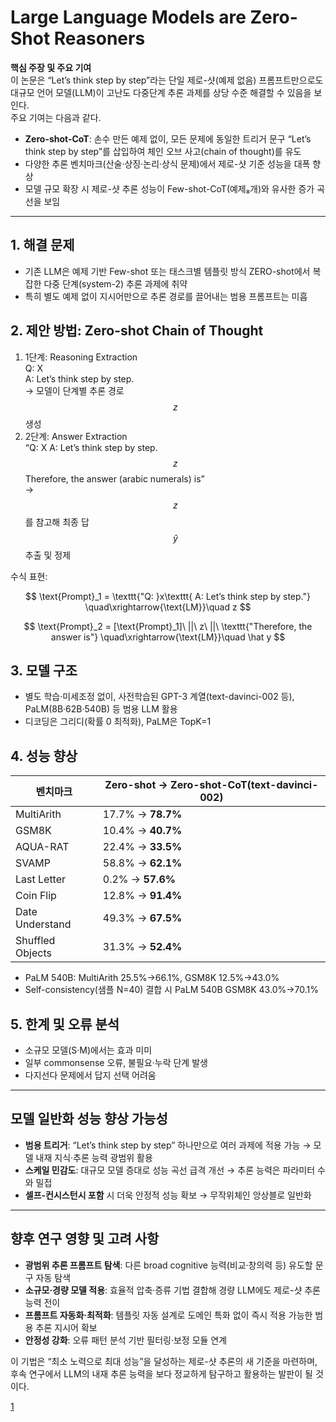 # Large Language Models are Zero-Shot Reasoners

**핵심 주장 및 주요 기여**  
이 논문은 “Let’s think step by step”라는 단일 제로-샷(예제 없음) 프롬프트만으로도 대규모 언어 모델(LLM)이 고난도 다중단계 추론 과제를 상당 수준 해결할 수 있음을 보인다.  
주요 기여는 다음과 같다.  
- **Zero-shot-CoT**: 손수 만든 예제 없이, 모든 문제에 동일한 트리거 문구 “Let’s think step by step”를 삽입하여 체인 오브 사고(chain of thought)를 유도  
- 다양한 추론 벤치마크(산술·상징·논리·상식 문제)에서 제로-샷 기준 성능을 대폭 향상  
- 모델 규모 확장 시 제로-샷 추론 성능이 Few-shot-CoT(예제₈개)와 유사한 증가 곡선을 보임  

***

## 1. 해결 문제  
- 기존 LLM은 예제 기반 Few-shot 또는 태스크별 템플릿 방식 ZERO-shot에서 복잡한 다중 단계(system-2) 추론 과제에 취약  
- 특히 별도 예제 없이 지시어만으로 추론 경로를 끌어내는 범용 프롬프트는 미흡

## 2. 제안 방법: Zero-shot Chain of Thought  
1) 1단계: Reasoning Extraction  
   Q: X  
   A: Let’s think step by step.  
   → 모델이 단계별 추론 경로 $$z$$ 생성  
2) 2단계: Answer Extraction  
   “Q: X A: Let’s think step by step. $$z$$ Therefore, the answer (arabic numerals) is”  
   → $$z$$를 참고해 최종 답 $$\hat y$$ 추출 및 정제  
   
수식 표현:  

$$
\text{Prompt}_1 = \texttt{"Q: }x\texttt{ A: Let’s think step by step."}
\quad\xrightarrow{\text{LM}}\quad z
$$  

$$
\text{Prompt}_2 = [\text{Prompt}_1]\ ||\ z\ ||\ \texttt{"Therefore, the answer is"}
\quad\xrightarrow{\text{LM}}\quad \hat y
$$

## 3. 모델 구조  
- 별도 학습·미세조정 없이, 사전학습된 GPT-3 계열(text-davinci-002 등), PaLM(8B·62B·540B) 등 범용 LLM 활용  
- 디코딩은 그리디(확률 0 최적화), PaLM은 TopK=1  

## 4. 성능 향상  
| 벤치마크      | Zero-shot → Zero-shot-CoT(text-davinci-002) |
|---------------|---------------------------------------------|
| MultiArith    | 17.7% → **78.7%**                          |
| GSM8K         | 10.4% → **40.7%**                          |
| AQUA-RAT      | 22.4% → **33.5%**                          |
| SVAMP         | 58.8% → **62.1%**                          |
| Last Letter   | 0.2% → **57.6%**                           |
| Coin Flip     | 12.8% → **91.4%**                          |
| Date Understand| 49.3% → **67.5%**                         |
| Shuffled Objects| 31.3% → **52.4%**                        |

- PaLM 540B: MultiArith 25.5%→66.1%, GSM8K 12.5%→43.0%  
- Self-consistency(샘플 N=40) 결합 시 PaLM 540B GSM8K 43.0%→70.1%  

## 5. 한계 및 오류 분석  
- 소규모 모델(S·M)에서는 효과 미미  
- 일부 commonsense 오류, 불필요·누락 단계 발생  
- 다지선다 문제에서 답지 선택 어려움  

***

## 모델 일반화 성능 향상 가능성  
- **범용 트리거**: “Let’s think step by step” 하나만으로 여러 과제에 적용 가능 → 모델 내재 지식·추론 능력 광범위 활용  
- **스케일 민감도**: 대규모 모델 증대로 성능 곡선 급격 개선 → 추론 능력은 파라미터 수와 밀접  
- **셀프-컨시스턴시 포함** 시 더욱 안정적 성능 확보 → 무작위체인 앙상블로 일반화  

***

## 향후 연구 영향 및 고려 사항  
- **광범위 추론 프롬프트 탐색**: 다른 broad cognitive 능력(비교·창의력 등) 유도할 문구 자동 탐색  
- **소규모·경량 모델 적용**: 효율적 압축·증류 기법 결합해 경량 LLM에도 제로-샷 추론 능력 전이  
- **프롬프트 자동화·최적화**: 템플릿 자동 설계로 도메인 특화 없이 즉시 적용 가능한 범용 추론 지시어 확보  
- **안정성 강화**: 오류 패턴 분석 기반 필터링·보정 모듈 연계  

이 기법은 “최소 노력으로 최대 성능”을 달성하는 제로-샷 추론의 새 기준을 마련하며, 후속 연구에서 LLM의 내재 추론 능력을 보다 정교하게 탐구하고 활용하는 발판이 될 것이다.

[1](https://ppl-ai-file-upload.s3.amazonaws.com/web/direct-files/attachments/22370781/0a7b1865-4ca2-44c8-9349-577a3f5fb14e/2205.11916v4.pdf)
